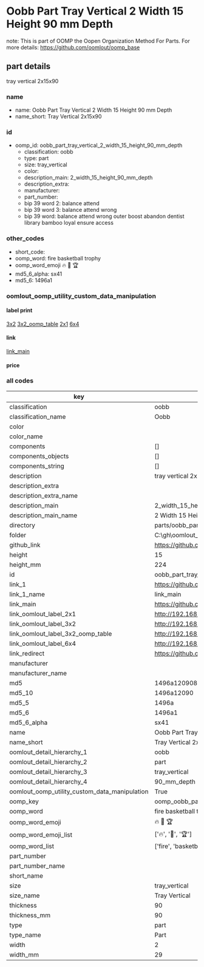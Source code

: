 # Oobb Part Tray Vertical 2 Width 15 Height 90 mm Depth  

note: This is part of OOMP the Oopen Organization Method For Parts. For more details: https://github.com/oomlout/oomp_base

##  part details
  



tray vertical 2x15x90



### name
* name: Oobb Part Tray Vertical 2 Width 15 Height 90 mm Depth
* name_short: Tray Vertical 2x15x90 
### id
* oomp_id: oobb_part_tray_vertical_2_width_15_height_90_mm_depth
  * classification: oobb
  * type: part
  * size: tray_vertical
  * color: 
  * description_main: 2_width_15_height_90_mm_depth
  * description_extra: 
  * manufacturer: 
  * part_number: 
  * bip 39 word 2: balance attend
  * bip 39 word 3: balance attend wrong
  * bip 39 word: balance attend wrong outer boost abandon dentist library bamboo loyal ensure access

### other_codes
* short_code: 
* oomp_word: fire basketball trophy
* oomp_word_emoji :fire: :basketball: :trophy:
* md5_6_alpha: sx41
* md5_6: 1496a1






### oomlout_oomp_utility_custom_data_manipulation
#### label print
[3x2](http://192.168.1.245:1112/?label=oomp%20sx41)
[3x2_oomp_table](http://192.168.1.108:1112/?label=oomp%20sx41)
[2x1](http://192.168.1.242:1112/?label=oomp%20sx41)
[6x4](http://192.168.1.55:1112/?label=oomp%20sx41)    

#### link

[link_main](https://github.com/oomlout/oomlout_oobb_version_4_generated_parts/tree/main/navigation_oomp/oobb/part/tray_vertical/2_width_15_height_90_mm_depth/part)                              

#### price







### all codes 
| key | value |  
| --- | --- |  
| classification | oobb |  
| classification_name | Oobb |  
| color |  |  
| color_name |  |  
| components | [] |  
| components_objects | [] |  
| components_string | [] |  
| description | tray vertical 2x15x90 |  
| description_extra |  |  
| description_extra_name |  |  
| description_main | 2_width_15_height_90_mm_depth |  
| description_main_name | 2 Width 15 Height 90 mm Depth |  
| directory | parts/oobb_part_tray_vertical_2_width_15_height_90_mm_depth |  
| folder | C:\gh\oomlout_oobb_version_4_generated_parts\parts\oobb_part_tray_vertical_2_width_15_height_90_mm_depth |  
| github_link | https://github.com/oomlout/oomlout_oomp_part_src/tree/main/parts/oobb_part_tray_vertical_2_width_15_height_90_mm_depth |  
| height | 15 |  
| height_mm | 224 |  
| id | oobb_part_tray_vertical_2_width_15_height_90_mm_depth |  
| link_1 | https://github.com/oomlout/oomlout_oobb_version_4_generated_parts/tree/main/navigation_oomp/oobb/part/tray_vertical/2_width_15_height_90_mm_depth/part |  
| link_1_name | link_main |  
| link_main | https://github.com/oomlout/oomlout_oobb_version_4_generated_parts/tree/main/navigation_oomp/oobb/part/tray_vertical/2_width_15_height_90_mm_depth/part |  
| link_oomlout_label_2x1 | http://192.168.1.242:1112/?label=oomp%20sx41 |  
| link_oomlout_label_3x2 | http://192.168.1.245:1112/?label=oomp%20sx41 |  
| link_oomlout_label_3x2_oomp_table | http://192.168.1.108:1112/?label=oomp%20sx41 |  
| link_oomlout_label_6x4 | http://192.168.1.55:1112/?label=oomp%20sx41 |  
| link_redirect | https://github.com/oomlout/oomlout_oobb_version_4_generated_parts/tree/main/parts/oobb_tray_vertical_02_15_90 |  
| manufacturer |  |  
| manufacturer_name |  |  
| md5 | 1496a12090810750000cd9d5fd43a08d |  
| md5_10 | 1496a12090 |  
| md5_5 | 1496a |  
| md5_6 | 1496a1 |  
| md5_6_alpha | sx41 |  
| name | Oobb Part Tray Vertical 2 Width 15 Height 90 mm Depth |  
| name_short | Tray Vertical 2x15x90  |  
| oomlout_detail_hierarchy_1 | oobb |  
| oomlout_detail_hierarchy_2 | part |  
| oomlout_detail_hierarchy_3 | tray_vertical |  
| oomlout_detail_hierarchy_4 | 90_mm_depth |  
| oomlout_oomp_utility_custom_data_manipulation | True |  
| oomp_key | oomp_oobb_part_tray_vertical_2_width_15_height_90_mm_depth |  
| oomp_word | fire basketball trophy |  
| oomp_word_emoji | :fire: :basketball: :trophy: |  
| oomp_word_emoji_list | [':fire:', ':basketball:', ':trophy:'] |  
| oomp_word_list | ['fire', 'basketball', 'trophy'] |  
| part_number |  |  
| part_number_name |  |  
| short_name |  |  
| size | tray_vertical |  
| size_name | Tray Vertical |  
| thickness | 90 |  
| thickness_mm | 90 |  
| type | part |  
| type_name | Part |  
| width | 2 |  
| width_mm | 29 |  
